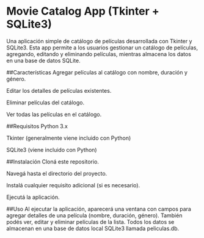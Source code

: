 # Movie Catalog App (Tkinter + SQLite3)

Una aplicación simple de catálogo de películas desarrollada con Tkinter y SQLite3. Esta app permite a los usuarios gestionar un catálogo de películas, agregando, editando y eliminando películas, mientras almacena los datos en una base de datos SQLite.

##Características
Agregar películas al catálogo con nombre, duración y género.

Editar los detalles de películas existentes.

Eliminar películas del catálogo.

Ver todas las películas en el catálogo.

##Requisitos
Python 3.x

Tkinter (generalmente viene incluido con Python)

SQLite3 (viene incluido con Python)

##Instalación
Cloná este repositorio.

Navegá hasta el directorio del proyecto.

Instalá cualquier requisito adicional (si es necesario).

Ejecutá la aplicación.

##Uso
Al ejecutar la aplicación, aparecerá una ventana con campos para agregar detalles de una película (nombre, duración, género).
También podés ver, editar y eliminar películas de la lista.
Todos los datos se almacenan en una base de datos local SQLite3 llamada peliculas.db.
